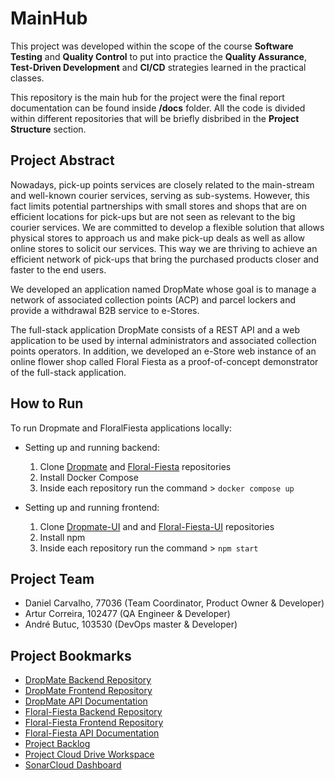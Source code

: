# MainHub

This project was developed within the scope of the course 
**Software Testing** and **Quality Control** to put into practice 
the **Quality Assurance**, **Test-Driven Development** and **CI/CD** 
strategies learned in the practical classes.

This repository is the main hub for the project were the 
final report documentation can be found inside **/docs** 
folder. All the code is divided within different 
repositories that will be briefly disbribed in the 
**Project Structure** section.

## Project Abstract

Nowadays, pick-up points services are closely related to the main-stream and 
well-known courier services, serving as sub-systems. 
However, this fact limits potential partnerships with small 
stores and shops that are on efficient locations for pick-ups 
but are not seen as relevant to the big courier services. 
We are committed to develop a flexible solution that allows 
physical stores to approach us and make pick-up deals as well 
as allow online stores to solicit our services. 
This way we are thriving to achieve an efficient network 
of pick-ups that bring the purchased products closer and 
faster to the end users.

We developed an application named DropMate whose goal is 
to manage a network of associated collection points (ACP) 
and parcel lockers and provide a withdrawal B2B service to 
e-Stores.

The full-stack application DropMate consists of a REST API 
and a web application to be used by internal administrators 
and associated collection points operators. 
In addition, we developed an e-Store web instance of an 
online flower shop called Floral Fiesta as a proof-of-concept 
demonstrator of the full-stack application.

## How to Run

To run Dropmate and FloralFiesta applications locally:

- Setting up and running backend:
    1. Clone [Dropmate](https://github.com/DropMate-Corp/DropMate) and [Floral-Fiesta](https://github.com/DropMate-Corp/Floral-Fiesta) repositories
    2. Install Docker Compose
    3. Inside each repository run the command > ```docker compose up```

- Setting up and running frontend:
    1. Clone [Dropmate-UI](https://github.com/DropMate-Corp/DropMate-UI) and and [Floral-Fiesta-UI](https://github.com/DropMate-Corp/Floral-Fiesta-UI) repositories
    2. Install npm
    3. Inside each repository run the command > ```npm start```

## Project Team

- Daniel Carvalho, 77036 (Team Coordinator, Product Owner & Developer)
- Artur Correira, 102477 (QA Engineer & Developer)
- André Butuc, 103530 (DevOps master & Developer)

## Project Bookmarks

- [DropMate Backend Repository](https://github.com/DropMate-Corp/DropMate)
- [DropMate Frontend Repository](https://github.com/DropMate-Corp/DropMate-UI)
- [DropMate API Documentation](https://documenter.getpostman.com/view/27813192/2s93sXcaR8)
- [Floral-Fiesta Backend Repository](https://github.com/DropMate-Corp/Floral-Fiesta)
- [Floral-Fiesta Frontend Repository](https://github.com/DropMate-Corp/Floral-Fiesta-UI)
- [Floral-Fiesta API Documentation](https://documenter.getpostman.com/view/24047488/2s93sW9w4U)
- [Project Backlog](https://andrebutuc.atlassian.net/jira/software/projects/DM/boards/2/roadmap?shared=&atlOrigin=eyJpIjoiZmVmOTRiZDU4MWQ2NGQxMzk0NTE0ZGM5ZGZhMmE4ZDMiLCJwIjoiaiJ9)
- [Project Cloud Drive Workspace](https://uapt33090-my.sharepoint.com/:f:/g/personal/andrebutuc_ua_pt/Ei61Ll3_q8JFicrnFMo1yyABpXKcWBbOF21gDH7DTVC9-A?e=EHLWqc)
- [SonarCloud Dashboard](https://sonarcloud.io/organizations/dropmate-corp/projects)